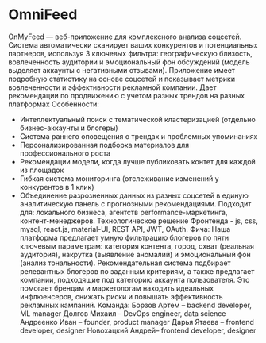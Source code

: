 # OmniFeed
OnMyFeed — веб-приложение для комплексного анализа соцсетей. 
Система автоматически сканирует ваших конкурентов и потенциальных партнеров, используя 3 ключевых фильтра: географическую близость, вовлеченность аудитории и эмоциональный фон обсуждений (модель  выделяет аккаунты с негативными отзывами). Приложение имеет подробную статистику на основе соцсетей и показывает метрики вовлеченности и эффективности рекламной компании. Дает рекомендации по продвижению с учетом разных трендов на разных платформах 
Особенности:
- Интеллектуальный поиск с тематической кластеризацией (отдельно бизнес-аккаунты и блогеры)
- Система раннего оповещения о трендах и проблемных упоминаниях
 - Персонализированная подборка материалов для профессионального роста
 - Рекомендации модели, когда лучше публиковать контет для каждой из площадок 
- Гибкая система мониторинга (отслеживание изменений у конкурентов в 1 клик)
 - Объединение разрозненных данных из разных соцсетей в единую аналитическую панель с прогнозными рекомендациями. 
Подходит для: локального бизнеса, агентств performance-маркетинга, контент-менеджеров.
Технологическое решение Фронтенда -  js, css, mysql, react.js, material-UI, REST API, JWT, OAuth. Фича: Наша платформа предлагает умную фильтрацию блогеров по пяти ключевым параметрам: категория контента, город, охват (реальная аудитория), накрутка (выявление аномалий) и эмоциональный фон (анализ тональности). Рекомендательная система подбирает релевантных блогеров по заданным критериям, а также предлагает компании, подходящие под категорию аккаунта пользователя. Это помогает брендам и маркетологам находить идеальных инфлюенсеров, снижать риски и повышать эффективность рекламных кампаний.
Команда: 
Борзов Артем – backend developer, ML manager 
Долгов Михаил – DevOps engineer, data science 
Андреенко Иван – founder, product manager 
Дарья Ятаева – frontend developer, designer 
Новохацкий Андрей– frontend developer, designer

